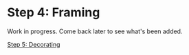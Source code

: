 # Step 4: Framing

Work in progress. Come back later to see what's been added.

[Step 5: Decorating](../css/)  
